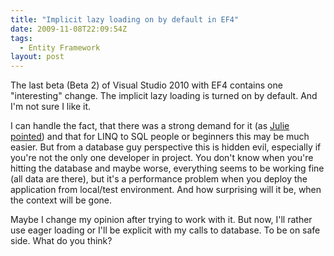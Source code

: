 ```yaml
---
title: "Implicit lazy loading on by default in EF4"
date: 2009-11-08T22:09:54Z
tags:
  - Entity Framework
layout: post
---
```

The last beta (Beta 2) of Visual Studio 2010 with EF4 contains one "interesting" change. The implicit lazy loading is turned on by default. And I'm not sure I like it.

I can handle the fact, that there was a strong demand for it (as [Julie pointed][1]) and that for LINQ to SQL people or beginners this may be much easier. But from a database guy perspective this is hidden evil, especially if you're not the only one developer in project. You don't know when you're hitting the database and maybe worse, everything seems to be working fine (all data are there), but it's a performance problem when you deploy the application from local/test environment. And how surprising will it be, when the context will be gone.

Maybe I change my opinion after trying to work with it. But now, I'll rather use eager loading or I'll be explicit with my calls to database. To be on safe side. What do you think?

[1]: http://thedatafarm.com/blog/data-access/ef4-lazy-loading-on-by-default-but-what-about-pre-beta-2-models/#comment-1694